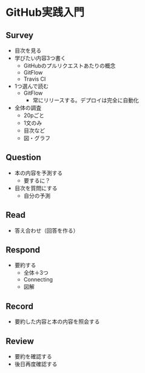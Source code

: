 # GitHub実践入門

## Survey
- 目次を見る
- 学びたい内容3つ書く
  - GitHubのプルリクエストあたりの概念
  - GitFlow
  - Travis CI
- 1つ選んで読む
  - GitFlow
    - 常にリリースする。デプロイは完全に自動化
- 全体の調査
  - 20pごと
  - 1文のみ
  - 目次など
  - 図・グラフ

## Question
- 本の内容を予測する
  - 要するに？
- 目次を質問にする
  - 自分の予測

## Read
- 答え合わせ（回答を作る）

## Respond
- 要約する
  - 全体＋3つ
  - Connecting
  - 図解

## Record
- 要約した内容と本の内容を照会する

## Review
- 要約を確認する
- 後日再度確認する
